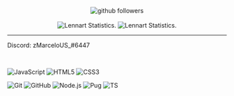 <p align="center">
    <img src="https://img.shields.io/github/followers/gitcoffe?label=Follow&style=social" alt="github followers" /><br>
    <br>
    <img src="https://github-readme-stats.vercel.app/api?username=Xmarcelow&show_icons=true&custom_title=gitcoffe%20Github%20Stats&theme=gotham" alt="Lennart Statistics." />
    <img src="https://github-readme-stats.vercel.app/api/top-langs/?username=Xmarcelow&layout=compact&theme=gotham" alt="Lennart Statistics." />

</p>
<hr>

 

Discord: zMarceloUS_#6447

<br>

![JavaScript](https://img.shields.io/badge/-JavaScript-000000?style=for-the-badge&logo=javascript)
![HTML5](https://img.shields.io/badge/-HTML5-000000?style=for-the-badge&logo=HTML5)
![CSS3](https://img.shields.io/badge/-CSS3-000000?style=for-the-badge&logo=CSS3&logoColor=3799d6)

![Git](https://img.shields.io/badge/-Git-000000?style=for-the-badge&logo=git&logoColor=F05032)
![GitHub](https://img.shields.io/badge/-GitHub-000000?style=for-the-badge&logo=github&logoColor=fff)
![Node.js](https://img.shields.io/badge/-Node.js-000000?style=for-the-badge&logo=node.js&logoColor=339933)
![Pug](https://img.shields.io/badge/-Pug-000000?style=for-the-badge&logo=pug&logoColor=f74b00)
![TS](https://img.shields.io/badge/-ts-000000?style=for-the-badge&logo=typescript&logoColor=00acd7)

